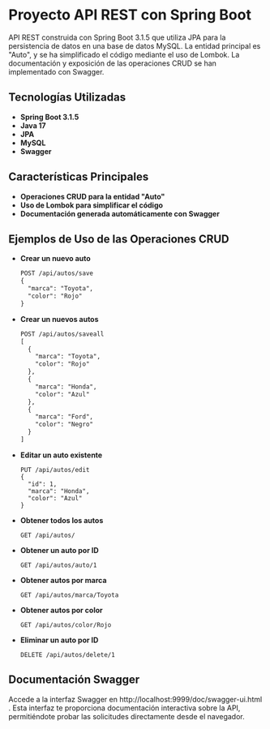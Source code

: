 # Proyecto API REST con Spring Boot

API REST construida con Spring Boot 3.1.5 que utiliza JPA para la persistencia de datos en una base de datos MySQL. La entidad principal es "Auto", y se ha simplificado el código mediante el uso de Lombok. La documentación y exposición de las operaciones CRUD se han implementado con Swagger.

## Tecnologías Utilizadas

- **Spring Boot 3.1.5**
- **Java 17**
- **JPA**
- **MySQL**
- **Swagger**
  
## Características Principales
- **Operaciones CRUD para la entidad "Auto"**
- **Uso de Lombok para simplificar el código**
- **Documentación generada automáticamente con Swagger**

## Ejemplos de Uso de las Operaciones CRUD

- **Crear un nuevo auto**
  ```xml
  POST /api/autos/save
  {
    "marca": "Toyota",
    "color": "Rojo"
  }
  ```
- **Crear un nuevos autos**
  ```xml
  POST /api/autos/saveall
  [
    {
      "marca": "Toyota",
      "color": "Rojo"
    },
    {
      "marca": "Honda",
      "color": "Azul"
    },
    {
      "marca": "Ford",
      "color": "Negro"
    }
  ]
  ```
- **Editar un auto existente**
  ```
  PUT /api/autos/edit
  {
    "id": 1,
    "marca": "Honda",
    "color": "Azul"
  }
  ```
- **Obtener todos los autos**
  ```
  GET /api/autos/
  ```
- **Obtener un auto por ID**
  ```
  GET /api/autos/auto/1
  ```
- **Obtener autos por marca**
  ```
  GET /api/autos/marca/Toyota
  ```
- **Obtener autos por color**
  ```
  GET /api/autos/color/Rojo
  ```
- **Eliminar un auto por ID**
  ```
  DELETE /api/autos/delete/1
  ```

## Documentación Swagger

Accede a la interfaz Swagger en http://localhost:9999/doc/swagger-ui.html . Esta interfaz te proporciona documentación interactiva sobre la API, permitiéndote probar las solicitudes directamente desde el navegador.

